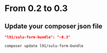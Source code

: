 # From 0.2 to 0.3

## Update your composer json file

```json
"l91/sulu-form-bundle": "~0.3"
```

```bash
composer update l91/sulu-form-bundle
```
